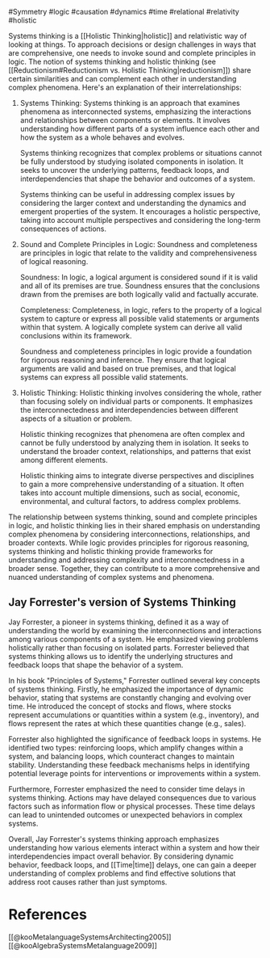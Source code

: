 #Symmetry #logic #causation #dynamics #time #relational #relativity #holistic

Systems thinking is a [[Holistic Thinking|holistic]] and relativistic way of looking at things. To approach decisions or design challenges in ways that are comprehensive, one needs to invoke sound and complete principles in logic. The notion of systems thinking and holistic thinking (see [[Reductionism#Reductionism vs. Holistic Thinking|reductionism]]) share certain similarities and can complement each other in understanding complex phenomena. Here's an explanation of their interrelationships:

1. Systems Thinking:
   Systems thinking is an approach that examines phenomena as interconnected systems, emphasizing the interactions and relationships between components or elements. It involves understanding how different parts of a system influence each other and how the system as a whole behaves and evolves.

   Systems thinking recognizes that complex problems or situations cannot be fully understood by studying isolated components in isolation. It seeks to uncover the underlying patterns, feedback loops, and interdependencies that shape the behavior and outcomes of a system.

   Systems thinking can be useful in addressing complex issues by considering the larger context and understanding the dynamics and emergent properties of the system. It encourages a holistic perspective, taking into account multiple perspectives and considering the long-term consequences of actions.

2. Sound and Complete Principles in Logic:
   Soundness and completeness are principles in logic that relate to the validity and comprehensiveness of logical reasoning.

   Soundness: In logic, a logical argument is considered sound if it is valid and all of its premises are true. Soundness ensures that the conclusions drawn from the premises are both logically valid and factually accurate.

   Completeness: Completeness, in logic, refers to the property of a logical system to capture or express all possible valid statements or arguments within that system. A logically complete system can derive all valid conclusions within its framework.

   Soundness and completeness principles in logic provide a foundation for rigorous reasoning and inference. They ensure that logical arguments are valid and based on true premises, and that logical systems can express all possible valid statements.

3. Holistic Thinking:
   Holistic thinking involves considering the whole, rather than focusing solely on individual parts or components. It emphasizes the interconnectedness and interdependencies between different aspects of a situation or problem.

   Holistic thinking recognizes that phenomena are often complex and cannot be fully understood by analyzing them in isolation. It seeks to understand the broader context, relationships, and patterns that exist among different elements.

   Holistic thinking aims to integrate diverse perspectives and disciplines to gain a more comprehensive understanding of a situation. It often takes into account multiple dimensions, such as social, economic, environmental, and cultural factors, to address complex problems.

The relationship between systems thinking, sound and complete principles in logic, and holistic thinking lies in their shared emphasis on understanding complex phenomena by considering interconnections, relationships, and broader contexts. While logic provides principles for rigorous reasoning, systems thinking and holistic thinking provide frameworks for understanding and addressing complexity and interconnectedness in a broader sense. Together, they can contribute to a more comprehensive and nuanced understanding of complex systems and phenomena.

## Jay Forrester's version of Systems Thinking
Jay Forrester, a pioneer in systems thinking, defined it as a way of understanding the world by examining the interconnections and interactions among various components of a system. He emphasized viewing problems holistically rather than focusing on isolated parts. Forrester believed that systems thinking allows us to identify the underlying structures and feedback loops that shape the behavior of a system.

In his book "Principles of Systems," Forrester outlined several key concepts of systems thinking. Firstly, he emphasized the importance of dynamic behavior, stating that systems are constantly changing and evolving over time. He introduced the concept of stocks and flows, where stocks represent accumulations or quantities within a system (e.g., inventory), and flows represent the rates at which these quantities change (e.g., sales).

Forrester also highlighted the significance of feedback loops in systems. He identified two types: reinforcing loops, which amplify changes within a system, and balancing loops, which counteract changes to maintain stability. Understanding these feedback mechanisms helps in identifying potential leverage points for interventions or improvements within a system.

Furthermore, Forrester emphasized the need to consider time delays in systems thinking. Actions may have delayed consequences due to various factors such as information flow or physical processes. These time delays can lead to unintended outcomes or unexpected behaviors in complex systems.

Overall, Jay Forrester's systems thinking approach emphasizes understanding how various elements interact within a system and how their interdependencies impact overall behavior. By considering dynamic behavior, feedback loops, and [[Time|time]] delays, one can gain a deeper understanding of complex problems and find effective solutions that address root causes rather than just symptoms.

# References
[[@kooMetalanguageSystemsArchitecting2005]]
[[@kooAlgebraSystemsMetalanguage2009]]